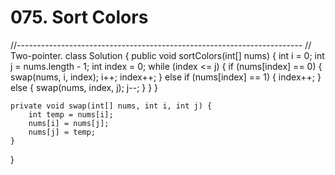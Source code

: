 # 075. Sort Colors

//----------------------------------------------------------------------- // Two-pointer. class Solution { public void sortColors\(int\[\] nums\) { int i = 0; int j = nums.length - 1; int index = 0; while \(index &lt;= j\) { if \(nums\[index\] == 0\) { swap\(nums, i, index\); i++; index++; } else if \(nums\[index\] == 1\) { index++; } else { swap\(nums, index, j\); j--; } } }

```text
private void swap(int[] nums, int i, int j) {
    int temp = nums[i];
    nums[i] = nums[j];
    nums[j] = temp;
}
```

}

